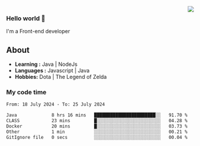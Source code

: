 <img align='right' src="https://github-readme-stats.vercel.app/api?username=jumodada&show_icons=true&theme=vue">

### Hello world 👋

I'm a Front-end developer 
    
## About
-  **Learning :** Java | NodeJs
-  **Languages :** Javascript | Java
-  **Hobbies:** Dota | The Legend of Zelda

### My code time

<!--START_SECTION:waka-->

```txt
From: 18 July 2024 - To: 25 July 2024

Java             8 hrs 16 mins   ███████████████████████░░   91.70 %
CLASS            23 mins         █░░░░░░░░░░░░░░░░░░░░░░░░   04.28 %
Docker           20 mins         █░░░░░░░░░░░░░░░░░░░░░░░░   03.73 %
Other            1 min           ░░░░░░░░░░░░░░░░░░░░░░░░░   00.21 %
GitIgnore file   0 secs          ░░░░░░░░░░░░░░░░░░░░░░░░░   00.04 %
```

<!--END_SECTION:waka-->
